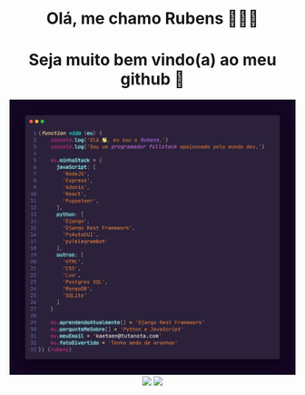 <h1 align="center">Olá, me chamo Rubens 👨🏿‍💻 </h1>
<h1 align="center">Seja muito bem vindo(a) ao meu github 💙 </h1>
  
<p align="center" style="margin: 0; padding:0">
  <img width="900px" style="margin: 0; padding:0" src="carbon(7).png" border="0">
</p>

<p align="center" style="margin: 0; padding:0">
  <img width="450px" src="https://github-readme-stats.vercel.app/api/top-langs/?username=kaetaen&hide=html&layout=compact&theme=radical" />
  <img width="450px" src="https://github-readme-stats.vercel.app/api?username=kaetaen&theme=radical&show_icons=true" />
</p>


<!--
(function vida (eu) {
    console.log('Olá 👋, eu sou o Rubens.')
    console.log('Sou um programador fullstack apaixonado pelo mundo dev.')   
  
    eu.minhaStack = {
      javaScript: [
        'NodeJS',
        'Express',
        'Adonis',
        'React',
        'Puppeteer',
      ],
      python: [
        'Django',
        'Django Rest Framework',
        'PyAutoGUI',
        'pyTelegramBot'
      ],
      outros: [
        'HTML',
        'CSS',
        'Lua',
        'Postgres SQL',
        'MongoDB',
        'SQLite'
      ]
    }

    eu.aprendendoAtualmente[] = 'Django Rest Framework'
    eu.pergunteMeSobre[] = 'Python e JavaScript'
    eu.meuEmail = 'kaetaen@tutanota.com'
    eu.fatoDivertido = 'Tenho medo de aranhas'
}) (rubens)
-->
